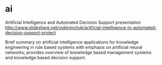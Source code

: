 # ai
Artificial Intelligence and Automated Decision Support presentation
http://www.slideshare.net/voklymchuk/artificial-intelligence-in-automated-decision-support-project

Brief summary on artificial intelligence applications for knowledge engineering in rule based systems with emphasis on artificial neural networks; provides overview of knowledge based management systems and knowledge based decision support.
